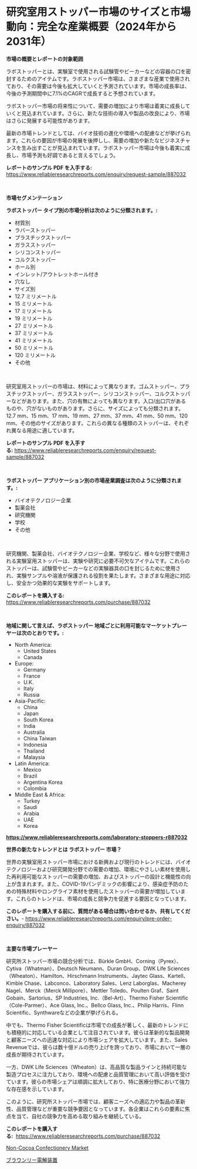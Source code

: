 <p><h1>研究室用ストッパー市場のサイズと市場動向：完全な産業概要（2024年から2031年）</h1></p><p><strong>市場の概要とレポートの対象範囲</strong></p>
<p><p>ラボストッパーとは、実験室で使用される試験管やビーカーなどの容器の口を密封するためのアイテムです。ラボストッパー市場は、さまざまな産業で使用されており、その需要は今後も拡大していくと予測されています。市場の成長率は、今後の予測期間中に7.1%のCAGRで成長すると予想されています。</p><p>ラボストッパー市場の将来性について、需要の増加により市場は着実に成長していくと見込まれています。さらに、新たな技術の導入や製品の改良により、市場はさらに発展する可能性があります。</p><p>最新の市場トレンドとしては、バイオ技術の進化や環境への配慮などが挙げられます。これらの要因が市場の発展を後押しし、需要の増加や新たなビジネスチャンスを生み出すことが見込まれています。ラボストッパー市場は今後も着実に成長し、市場予測も好調であると言えるでしょう。</p></p>
<p><strong>レポートのサンプル PDF を入手する:</strong> <a href="https://www.reliableresearchreports.com/enquiry/request-sample/887032">https://www.reliableresearchreports.com/enquiry/request-sample/887032</a></p>
<p>&nbsp;</p>
<p><strong>市場セグメンテーション</strong></p>
<p><strong>ラボストッパー タイプ別の市場分析は次のように分類されます。:</strong></p>
<p><ul><li>材質別</li><li>ラバーストッパー</li><li>プラスチックストッパー</li><li>ガラスストッパー</li><li>シリコンストッパー</li><li>コルクストッパー</li><li>ホール別</li><li>インレット/アウトレットホール付き</li><li>穴なし</li><li>サイズ別</li><li>12.7 ミリメートル</li><li>15 ミリメートル</li><li>17 ミリメートル</li><li>19 ミリメートル</li><li>27 ミリメートル</li><li>37 ミリメートル</li><li>41 ミリメートル</li><li>50 ミリメートル</li><li>120 ミリメートル</li><li>その他</li></ul></p>
<p>&nbsp;</p>
<p><p>研究室用ストッパーの市場は、材料によって異なります。ゴムストッパー、プラスチックストッパー、ガラスストッパー、シリコンストッパー、コルクストッパーなどがあります。また、穴の有無によっても異なります。入口/出口穴があるものや、穴がないものがあります。さらに、サイズによっても分類されます。12.7 mm、15 mm、17 mm、19 mm、27 mm、37 mm、41 mm、50 mm、120 mm、その他のサイズがあります。これらの異なる種類のストッパーは、それぞれ異なる用途に適しています。</p></p>
<p><strong>レポートのサンプル PDF を入手する:</strong>&nbsp;<a href="https://www.reliableresearchreports.com/enquiry/request-sample/887032">https://www.reliableresearchreports.com/enquiry/request-sample/887032</a></p>
<p>&nbsp;</p>
<p><strong> ラボストッパー アプリケーション別の市場産業調査は次のように分類されます。:</strong></p>
<p><ul><li>バイオテクノロジー企業</li><li>製薬会社</li><li>研究機関</li><li>学校</li><li>その他</li></ul></p>
<p>&nbsp;</p>
<p><p>研究機関、製薬会社、バイオテクノロジー企業、学校など、様々な分野で使用される実験室用ストッパーは、実験や研究に必要不可欠なアイテムです。これらのストッパーは、試験管やビーカーなどの実験器具の口を封じるために使用され、実験サンプルや溶液が保護される役割を果たします。さまざまな用途に対応し、安全かつ効果的な実験をサポートします。</p></p>
<p><strong>このレポートを購入する:</strong>&nbsp; <a href="https://www.reliableresearchreports.com/purchase/887032">https://www.reliableresearchreports.com/purchase/887032</a></p>
<p>&nbsp;</p>
<p><strong>地域に関して言えば、ラボストッパー 地域ごとに利用可能なマーケットプレーヤーは次のとおりです。:</strong></p>
<p><ul>
    <li>
        North America:
        <ul>
            <li>United States</li>
            <li>Canada</li>
        </ul>
    </li>
    <li>
        Europe:
        <ul>
            <li>Germany</li>
            <li>France</li>
            <li>U.K.</li>
            <li>Italy</li>
            <li>Russia</li>
        </ul>
    </li>
    <li>
        Asia-Pacific:
        <ul>
            <li>China</li>
            <li>Japan</li>
            <li>South Korea</li>
            <li>India</li>
            <li>Australia</li>
            <li>China Taiwan</li>
            <li>Indonesia</li>
            <li>Thailand</li>
            <li>Malaysia</li>
        </ul>
    </li>
    <li>
        Latin America:
        <ul>
            <li>Mexico</li>
            <li>Brazil</li>
            <li>Argentina Korea</li>
            <li>Colombia</li>
        </ul>
    </li>
    <li>
        Middle East & Africa:
        <ul>
            <li>Turkey</li>
            <li>Saudi</li>
            <li>Arabia</li>
            <li>UAE</li>
            <li>Korea</li>
        </ul>
    </li>
    </ul></p>
<p><strong><a href="https://www.reliableresearchreports.com/laboratory-stoppers-r887032">https://www.reliableresearchreports.com/laboratory-stoppers-r887032</a></strong>&nbsp;</p>
<p><strong>世界の新たなトレンドとは ラボストッパー 市場？</strong></p>
<p><p>世界の実験室用ストッパー市場における新興および現行のトレンドには、バイオテクノロジーおよび研究開発分野での需要の増加、環境にやさしい素材を使用した再利用可能なストッパーの需要の増加、およびストッパーの設計と機能性の向上が含まれます。また、COVID-19パンデミックの影響により、感染症予防のための特殊材料やロングライフ素材を使用したストッパーの需要が増加しています。これらのトレンドは、市場の成長と競争力を促進する要因となっています。</p></p>
<p><strong>このレポートを購入する前に、質問がある場合は問い合わせるか、共有してください。</strong>- <a href="https://www.reliableresearchreports.com/enquiry/pre-order-enquiry/887032">https://www.reliableresearchreports.com/enquiry/pre-order-enquiry/887032</a></p>
<p>&nbsp;</p>
<p><strong>主要な市場プレーヤー</strong></p>
<p><p>研究所ストッパー市場の競合分析では、Bürkle GmbH、Corning（Pyrex）、Cytiva（Whatman）、Deutsch Neumann、Duran Group、DWK Life Sciences（Wheaton）、Hamilton、Hirschmann Instruments、Jaytec Glass、Kartell、Kimble Chase、Labconco、Laboratory Sales、Lenz Laborglas、Macherey Nagel、Merck（Merck Millipore）、Mettler Toledo、Poulten Graf、Saint Gobain、Sartorius、SP Industries, Inc.（Bel-Art）、Thermo Fisher Scientific（Cole-Parmer）、Ace Glass, Inc.、Bellco Glass, Inc.、Philip Harris、Flinn Scientific、Synthwareなどの企業が挙げられる。</p><p>中でも、Thermo Fisher Scientificは市場での成長が著しく、最新のトレンドにも積極的に対応している企業として注目されています。彼らは革新的な製品開発と顧客ニーズへの迅速な対応により市場シェアを拡大しています。また、Sales Revenueでは、彼らは数十億ドルの売り上げを誇っており、市場において一層の成長が期待されています。</p><p>一方、DWK Life Sciences（Wheaton）は、高品質な製品ラインと持続可能な製造プロセスに注力しており、環境への配慮と品質管理において高い評価を受けています。彼らの市場シェアは順調に拡大しており、特に医療分野において強力な存在感を示しています。</p><p>このように、研究所ストッパー市場では、顧客ニーズへの適応力や製品の革新性、品質管理などが重要な競争要因となっています。各企業はこれらの要素に焦点を当て、自社の競争力を高める取り組みを継続している。</p></p>
<p><strong>このレポートを購入する:</strong>&nbsp;&nbsp;<a href="https://www.reliableresearchreports.com/purchase/887032">https://www.reliableresearchreports.com/purchase/887032</a></p>
<p><p><a href="https://github.com/nicholepatriciadoylenwnrjr0/Market-Research-Report-List-1/blob/main/non-cocoa-confectionery-market.md">Non-Cocoa Confectionery Market</a></p><p><a href="https://github.com/nemesis2824/Market-Research-Report-List-1/blob/main/444032019948.md">ブラウンリー電解装置</a></p></p>